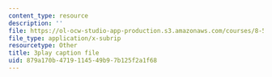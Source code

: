 ```yaml
---
content_type: resource
description: ''
file: https://ol-ocw-studio-app-production.s3.amazonaws.com/courses/8-591j-systems-biology-fall-2014/879a170b4719114549b97b125f2a1f68_Cn5K8R8cEiI.srt
file_type: application/x-subrip
resourcetype: Other
title: 3play caption file
uid: 879a170b-4719-1145-49b9-7b125f2a1f68
---
```

